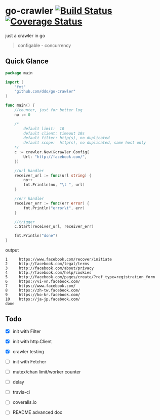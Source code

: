 # go-crawler [![Build Status](1)](2) [![Coverage Status](3)](4)
just a crawler in go

[1]: https://img.shields.io/travis/ddo/go-crawler.svg?style=flat-square
[2]: https://travis-ci.org/ddo/go-crawler

[3]: https://img.shields.io/coveralls/ddo/go-crawler.svg?style=flat-square
[4]: https://coveralls.io/r/ddo/go-crawler

> configable - concurrency

## Quick Glance

```go
package main

import (
    "fmt"
    "github.com/ddo/go-crawler"
)

func main() {
    //counter, just for better log
    no := 0

    /*
        default limit:  10
        default client: timeout 10s
        default filter: http(s), no duplicated
        default scope:  http(s), no duplicated, same host only
    */
    c := crawler.New(&crawler.Config{
        Url: "http://facebook.com/",
    })

    //url handler
    receiver_url := func(url string) {
        no++
        fmt.Println(no, "\t ", url)
    }

    //err handler
    receiver_err := func(err error) {
        fmt.Println("error\t", err)
    }

    //trigger
    c.Start(receiver_url, receiver_err)

    fmt.Println("done")
}
```

output

```shell
1     https://www.facebook.com/recover/initiate
2     http://facebook.com/legal/terms
3     http://facebook.com/about/privacy
4     http://facebook.com/help/cookies
5     http://facebook.com/pages/create/?ref_type=registration_form
6     https://vi-vn.facebook.com/
7     https://www.facebook.com/
8     https://zh-tw.facebook.com/
9     https://ko-kr.facebook.com/
10    https://ja-jp.facebook.com/
done
```

## Todo

* [x] init with Filter
* [x] init with http.Client
* [x] crawler testing
* [ ] init with Fetcher
* [ ] mutex/chan limit/worker counter
* [ ] delay
* [ ] travis-ci
* [ ] coveralls.io
* [ ] README advanced doc

